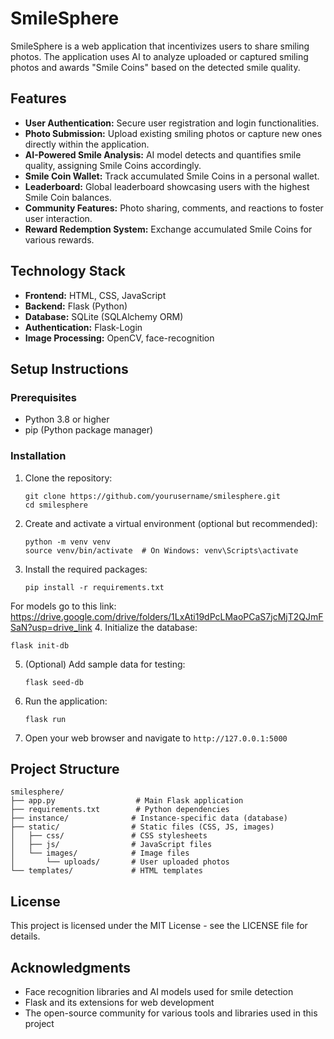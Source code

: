 # SmileSphere

SmileSphere is a web application that incentivizes users to share smiling photos. The application uses AI to analyze uploaded or captured smiling photos and awards "Smile Coins" based on the detected smile quality.

## Features

- **User Authentication:** Secure user registration and login functionalities.
- **Photo Submission:** Upload existing smiling photos or capture new ones directly within the application.
- **AI-Powered Smile Analysis:** AI model detects and quantifies smile quality, assigning Smile Coins accordingly.
- **Smile Coin Wallet:** Track accumulated Smile Coins in a personal wallet.
- **Leaderboard:** Global leaderboard showcasing users with the highest Smile Coin balances.
- **Community Features:** Photo sharing, comments, and reactions to foster user interaction.
- **Reward Redemption System:** Exchange accumulated Smile Coins for various rewards.

## Technology Stack

- **Frontend:** HTML, CSS, JavaScript
- **Backend:** Flask (Python)
- **Database:** SQLite (SQLAlchemy ORM)
- **Authentication:** Flask-Login
- **Image Processing:** OpenCV, face-recognition

## Setup Instructions

### Prerequisites

- Python 3.8 or higher
- pip (Python package manager)

### Installation

1. Clone the repository:
   ```
   git clone https://github.com/yourusername/smilesphere.git
   cd smilesphere
   ```

2. Create and activate a virtual environment (optional but recommended):
   ```
   python -m venv venv
   source venv/bin/activate  # On Windows: venv\Scripts\activate
   ```

3. Install the required packages:
   ```
   pip install -r requirements.txt
   ```
For models go to this link: https://drive.google.com/drive/folders/1LxAti19dPcLMaoPCaS7jcMjT2QJmFSaN?usp=drive_link
4. Initialize the database:
   ```
   flask init-db
   ```

5. (Optional) Add sample data for testing:
   ```
   flask seed-db
   ```

6. Run the application:
   ```
   flask run
   ```

7. Open your web browser and navigate to `http://127.0.0.1:5000`

## Project Structure

```
smilesphere/
├── app.py                  # Main Flask application
├── requirements.txt        # Python dependencies
├── instance/              # Instance-specific data (database)
├── static/                # Static files (CSS, JS, images)
│   ├── css/               # CSS stylesheets
│   ├── js/                # JavaScript files
│   └── images/            # Image files
│       └── uploads/       # User uploaded photos
└── templates/             # HTML templates
```

## License

This project is licensed under the MIT License - see the LICENSE file for details.

## Acknowledgments

- Face recognition libraries and AI models used for smile detection
- Flask and its extensions for web development
- The open-source community for various tools and libraries used in this project
